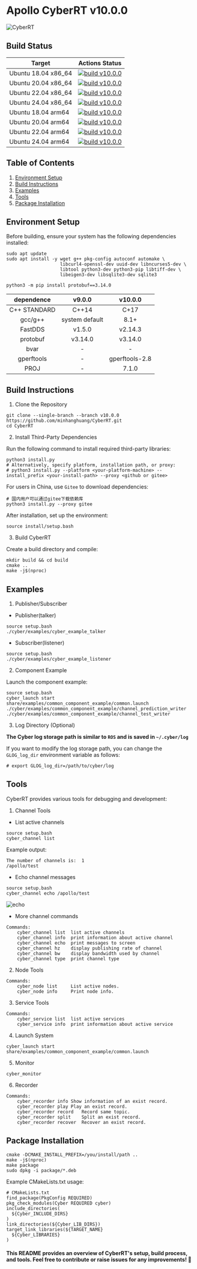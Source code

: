 # Apollo CyberRT v10.0.0

![CyberRT](https://raw.githubusercontent.com/wiki/minhanghuang/CyberRT/docs/CyberRT.gif)

## Build Status

| Target                |  Actions Status   |
| -------------         | :-----:           |
| Ubuntu 18.04 x86_64   | [![build v10.0.0](https://github.com/minhanghuang/CyberRT/actions/workflows/x86-build-ubuntu18-v10.0.0.yaml/badge.svg?branch=v10.0.0)](https://github.com/minhanghuang/CyberRT/actions/workflows/x86-build-ubuntu18-v10.0.0.yaml) |
| Ubuntu 20.04 x86_64  | [![build v10.0.0](https://github.com/minhanghuang/CyberRT/actions/workflows/x86-build-ubuntu20-v10.0.0.yaml/badge.svg?branch=v10.0.0)](https://github.com/minhanghuang/CyberRT/actions/workflows/x86-build-ubuntu20-v10.0.0.yaml) |
| Ubuntu 22.04 x86_64  | [![build v10.0.0](https://github.com/minhanghuang/CyberRT/actions/workflows/x86-build-ubuntu22-v10.0.0.yaml/badge.svg?branch=v10.0.0)](https://github.com/minhanghuang/CyberRT/actions/workflows/x86-build-ubuntu22-v10.0.0.yaml) |
| Ubuntu 24.04 x86_64  | [![build v10.0.0](https://github.com/minhanghuang/CyberRT/actions/workflows/x86-build-ubuntu24-v10.0.0.yaml/badge.svg?branch=v10.0.0)](https://github.com/minhanghuang/CyberRT/actions/workflows/x86-build-ubuntu24-v10.0.0.yaml) |
| Ubuntu 18.04 arm64 | [![build v10.0.0](https://github.com/minhanghuang/CyberRT/actions/workflows/arm64-build-ubuntu18-10.0.0-build.yaml/badge.svg?branch=v10.0.0)](https://github.com/minhanghuang/CyberRT/actions/workflows/arm64-build-ubuntu18-10.0.0-build.yaml) |
| Ubuntu 20.04 arm64 | [![build v10.0.0](https://github.com/minhanghuang/CyberRT/actions/workflows/arm64-build-ubuntu20-v10.0.0-build.yaml/badge.svg?branch=v10.0.0)](https://github.com/minhanghuang/CyberRT/actions/workflows/arm64-build-ubuntu20-v10.0.0-build.yaml) |
| Ubuntu 22.04 arm64 | [![build v10.0.0](https://github.com/minhanghuang/CyberRT/actions/workflows/arm64-build-ubuntu22-v10.0.0-build.yaml/badge.svg?branch=v10.0.0)](https://github.com/minhanghuang/CyberRT/actions/workflows/arm64-build-ubuntu22-v10.0.0-build.yaml) |
| Ubuntu 24.04 arm64 | [![build v10.0.0](https://github.com/minhanghuang/CyberRT/actions/workflows/arm64-build-ubuntu24-v10.0.0-build.yaml/badge.svg?branch=v10.0.0)](https://github.com/minhanghuang/CyberRT/actions/workflows/arm64-build-ubuntu24-v10.0.0-build.yaml) |

## Table of Contents  
1. [Environment Setup](#environment-setup)
2. [Build Instructions](#build-instructions)
3. [Examples](#examples)
4. [Tools](#tools)
5. [Package Installation](#package-installation)

## Environment Setup

Before building, ensure your system has the following dependencies installed:
```shell
sudo apt update
sudo apt install -y wget g++ pkg-config autoconf automake \
                    libcurl4-openssl-dev uuid-dev libncurses5-dev \
                    libtool python3-dev python3-pip libtiff-dev \
                    libeigen3-dev libsqlite3-dev sqlite3
```
```shell
python3 -m pip install protobuf==3.14.0
```

| dependence   |  v9.0.0           |  v10.0.0  |
| :---: |  :---: |:---:|
| C++ STANDARD |   C++14           |   C+17    |
| gcc/g++      |   system default  |   8.1+    |
| FastDDS      |   v1.5.0           |   v2.14.3 |
| protobuf      |   v3.14.0           |   v3.14.0 |
| bvar            |   -                  |   -               |
| gperftools      |   -           |   gperftools-2.8  |
| PROJ            |   -                  |   7.1.0           |

## Build Instructions

1. Clone the Repository
```shell
git clone --single-branch --branch v10.0.0 https://github.com/minhanghuang/CyberRT.git
cd CyberRT
```

2. Install Third-Party Dependencies

Run the following command to install required third-party libraries:
```shell
python3 install.py
# Alternatively, specify platform, installation path, or proxy:
# python3 install.py --platform <your-platform-machine> --install_prefix <your-install-path> --proxy <github or gitee>  
```

For users in China, use `Gitee` to download dependencies:
```shell
# 国内用户可以通过gitee下载依赖库
python3 install.py --proxy gitee
```

After installation, set up the environment:
```shell
source install/setup.bash
```

3. Build CyberRT

Create a build directory and compile:
```shell
mkdir build && cd build
cmake ..
make -j$(nproc)
```

## Examples

1. Publisher/Subscriber

- Publisher(talker)

```shell
source setup.bash
./cyber/examples/cyber_example_talker
```

- Subscriber(listener)

```shell
source setup.bash
./cyber/examples/cyber_example_listener
```

2. Component Example

Launch the component example:
```shell
source setup.bash
cyber_launch start share/examples/common_component_example/common.launch
./cyber/examples/common_component_example/channel_prediction_writer
./cyber/examples/common_component_example/channel_test_writer
```

3. Log Directory (Optional)

**The Cyber log storage path is similar to `ROS` and is saved in `~/.cyber/log`**

If you want to modify the log storage path, you can change the `GLOG_log_dir` environment variable as follows:

```shell
# export GLOG_log_dir=/path/to/cyber/log
```

## Tools

CyberRT provides various tools for debugging and development:

1. Channel Tools

- List active channels

```shell
source setup.bash
cyber_channel list
```

Example output:

```shell
The number of channels is:  1
/apollo/test
```

- Echo channel messages
```shell
source setup.bash
cyber_channel echo /apollo/test
```

![echo](https://raw.githubusercontent.com/wiki/minhanghuang/CyberRT/docs/cyber_echo.png)

- More channel commands

```shell
Commands:
	cyber_channel list	list active channels
	cyber_channel info	print information about active channel
	cyber_channel echo	print messages to screen
	cyber_channel hz	display publishing rate of channel
	cyber_channel bw	display bandwidth used by channel
	cyber_channel type	print channel type
```

2. Node Tools

```shell
Commands:
	cyber_node list 	List active nodes.
	cyber_node info 	Print node info.
```

3. Service Tools

```shell
Commands:
	cyber_service list	list active services
	cyber_service info	print information about active service
```

4. Launch System

```shell
cyber_launch start share/examples/common_component_example/common.launch
```

5. Monitor

```shell
cyber_monitor
```

6. Recorder

```shell
Commands:
  	cyber_recorder info	Show information of an exist record.
	cyber_recorder play	Play an exist record.
	cyber_recorder record	Record same topic.
	cyber_recorder split	Split an exist record.
	cyber_recorder recover	Recover an exist record.
```

## Package Installation

```shell
cmake -DCMAKE_INSTALL_PREFIX=/you/install/path ..
make -j$(nproc)
make package
sudo dpkg -i package/*.deb
```

Example CMakeLists.txt usage:

```
# CMakeLists.txt
find_package(PkgConfig REQUIRED)
pkg_check_modules(Cyber REQUIRED cyber)
include_directories(
  ${Cyber_INCLUDE_DIRS}
)
link_directories(${Cyber_LIB_DIRS})
target_link_libraries(${TARGET_NAME}
  ${Cyber_LIBRARIES}
)
```

#### This README provides an overview of CyberRT's setup, build process, and tools. Feel free to contribute or raise issues for any improvements! 🚀
